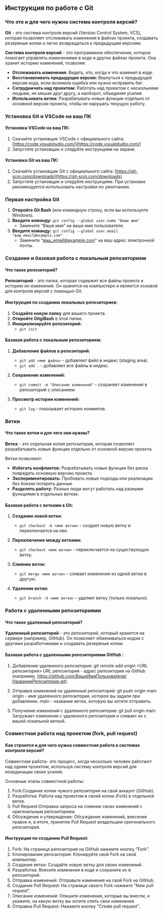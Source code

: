 ## Инструкция по работе с Git

### Что это и для чего нужна система контроля версий?

**Git** - это система контроля версий (Version Control System, VCS), которая позволяет отслеживать изменения в файлах проекта,  создавать резервные копии и легко возвращаться к предыдущим версиям.

**Система контроля версий** - это программное обеспечение, которое помогает управлять изменениями в коде и других файлах проекта. Она хранит историю изменений, позволяя:

* **Отслеживать изменения:**  Видеть, кто, когда и что изменил в коде.
* **Восстанавливать предыдущие версии:**  Вернуться к предыдущей версии кода, если возникла ошибка или нужно исправить баг.
* **Сотрудничать над проектом:**  Работать над проектом с несколькими людьми, не мешая друг другу, а наоборот, объединяя усилия.
* **Использовать ветки:**  Разрабатывать новые функции отдельно от основной версии проекта, чтобы не нарушать текущую работу.

### Установка Git и VSCode на ваш ПК

#### Установка VSCode на ваш ПК:

1. Скачайте установщик VSCode с официального сайта: [https://code.visualstudio.com/](https://code.visualstudio.com/)
2. Запустите установщик и следуйте инструкциям на экране.

#### Установка Git на ваш ПК:

1. Скачайте установщик Git с официального сайта: [https://git-scm.com/downloads](https://git-scm.com/downloads)
2. Запустите установщик и следуйте инструкциям. При установке рекомендуется использовать настройки по умолчанию.

### Первая настройка Git

1. **Откройте Git Bash** (или командную строку, если вы используете Windows).
2. **Введите команду:** `git config --global user.name "Ваше имя"` 
   * Замените "Ваше имя" на ваше имя пользователя. 
3. **Введите команду:** `git config --global user.email "ваш_email@example.com"`
   * Замените "ваш_email@example.com" на ваш адрес электронной почты.

### Создание и базовая работа с локальным репозиторием

#### Что такое репозиторий?

**Репозиторий** - это папка, которая содержит все файлы проекта и историю их изменений. Он  хранится  на  компьютере  и  является  основой  для  контроля  версий  с  помощью  Git.

#### Инструкция по созданию локальных репозиториев:

1. **Создайте новую папку** для вашего проекта.
2. **Откройте GitgiBash** в этой папке.
3. **Инициализируйте  репозиторий:** 
   *  `git init`

#### Базовая работа с локальным репозиторием:

1. **Добавление файлов в репозиторий:**
   * `git add <имя файла>` - добавляет файл в индекс (staging area).
   * `git add .` - добавляет все файлы в индекс.

2. **Сохранение изменений:** 
   * `git commit -m "Описание изменений"` -  сохраняет изменения в  репозиторий с  описанием.

3. **Просмотр истории изменений:**
   * `git log` - показывает историю коммитов.

### Ветки

#### Что такое ветки и для чего они нужны?

**Ветка** - это  отдельная  копия  репозитория,  которая  позволяет  разрабатывать  новые  функции  отдельно  от  основной  версии  проекта. 

Ветки  позволяют:

* **Избегать конфликтов:**  Разрабатывать новые функции без риска повредить  основную  версию  проекта.
* **Экспериментировать:**  Пробовать  новые  подходы  или  реализации  без  боязни  потерять  данные.
* **Разделять  работу:**  Разные  люди  могут  работать  над  разными  функциями  в  отдельных  ветках.

#### Базовая работа с ветками в Git:

1. **Создание новой ветки:**
   * `git checkout -b <имя ветки>` - создает новую ветку и переключается на нее.

2. **Переключение между ветками:**
   * `git checkout <имя ветки>` - переключается на существующую ветку.

3. **Слияние веток:**
   * `git merge <имя ветки>` - сливает изменения из одной ветки в другую.

4. **Удаление ветки:**
   * `git branch -d <имя ветки>` - удаляет ветку (только локально).

### Работа с удаленными репозиториями

#### Что такое удаленный репозиторий?

**Удаленный репозиторий** -  это  репозиторий,  который  хранится  на  сервере  (например,  GitHub).  Он  позволяет  обмениваться  кодом  с  другими  разработчиками  и  создавать  резервные  копии.


#### Базовая работа с удаленными репозиториями GitHub :

1. Добавление удаленного репозитория:
    git remote add origin <URL репозитория> 
       URL репозитория - адрес репозитория на GitHub (например, https://github.com/ВашеИмяПользователя/НазваниеРепозитория.git).

2. Отправка изменений на удаленный репозиторий:
    git push origin main
       origin - имя удаленного репозитория, которое вы задали при добавлении.
       main - название ветки, которую вы хотите отправить.

3. Получение изменений с удаленного репозитория:
    git pull origin main
       Загружает изменения с удаленного репозитория и сливает их с вашей локальной веткой.

### Совместная работа над проектом (fork, pull request)

#### Как строится и для чего нужна совместная работа в системах контроля версий?

Совместная работа- это процесс, когда несколько человек работают над одним проектом, используя систему контроля версий для координации своих усилий.

Основные этапы совместной работы:

1. Fork:Создание копии чужого репозитория на свой аккаунт (GitHub).
2. Разработка: Работа над проектом в своей копии (Fork) в отдельной ветке.
3. Pull Request:Отправка запроса на слияние своих изменений с оригинальным репозиторием.
4. Обсуждение и утверждение: Обсуждение изменений, внесение правок и, в итоге, принятие Pull Request  владельцем оригинального репозитория.

#### Инструкция по созданию Pull Request:

1. Fork: На странице репозитория на GitHub нажмите кнопку "Fork".
2. Клонирование репозитория: Клонируйте свой Fork на свой компьютер.
3. Создание ветки: Создайте новую ветку для своих изменений.
4. Разработка: Внесите изменения в коде и сохраните их в репозиторий.
5. Отправка изменений: Отправьте изменения на свой Fork на GitHub.
6. Создание Pull Request: На странице своего Fork нажмите "New pull request".
7. Описание изменений: Опишите изменения, которые вы внесли, и укажите, на какую ветку вы хотите слить свои изменения.
8. Отправка Pull Request: Нажмите кнопку "Create pull request". 

